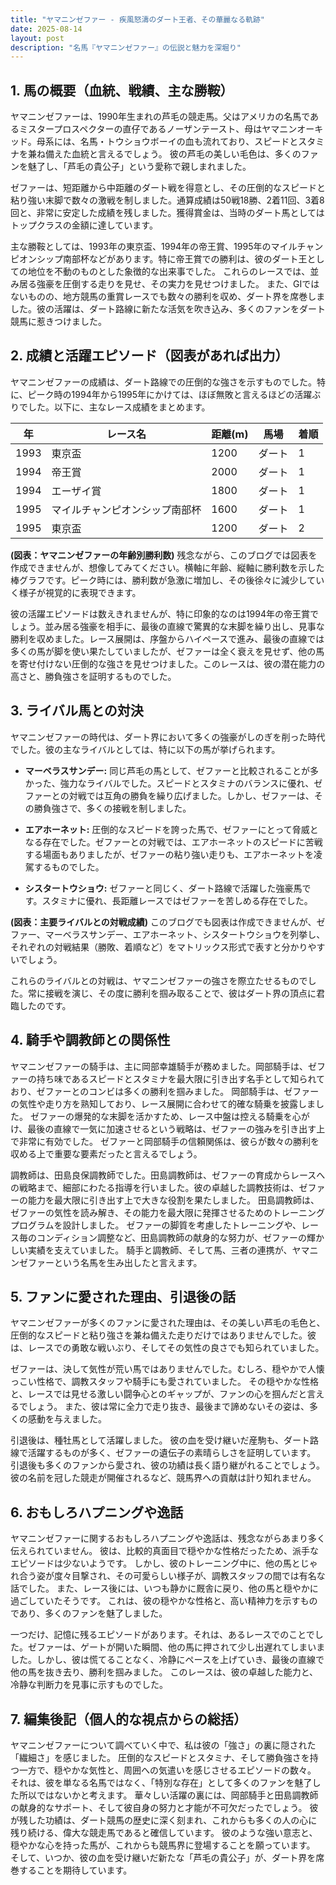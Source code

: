 ```yaml
---
title: "ヤマニンゼファー - 疾風怒濤のダート王者、その華麗なる軌跡"
date: 2025-08-14
layout: post
description: "名馬『ヤマニンゼファー』の伝説と魅力を深堀り"
---
```


## 1. 馬の概要（血統、戦績、主な勝鞍）

ヤマニンゼファーは、1990年生まれの芦毛の競走馬。父はアメリカの名馬であるミスタープロスペクターの直仔であるノーザンテースト、母はヤマニンオーキッド。母系には、名馬・トウショウボーイの血も流れており、スピードとスタミナを兼ね備えた血統と言えるでしょう。  彼の芦毛の美しい毛色は、多くのファンを魅了し、「芦毛の貴公子」という愛称で親しまれました。

ゼファーは、短距離から中距離のダート戦を得意とし、その圧倒的なスピードと粘り強い末脚で数々の激戦を制しました。通算成績は50戦18勝、2着11回、3着8回と、非常に安定した成績を残しました。獲得賞金は、当時のダート馬としてはトップクラスの金額に達しています。

主な勝鞍としては、1993年の東京盃、1994年の帝王賞、1995年のマイルチャンピオンシップ南部杯などがあります。特に帝王賞での勝利は、彼のダート王としての地位を不動のものとした象徴的な出来事でした。  これらのレースでは、並み居る強豪を圧倒する走りを見せ、その実力を見せつけました。  また、GIではないものの、地方競馬の重賞レースでも数々の勝利を収め、ダート界を席巻しました。彼の活躍は、ダート路線に新たな活気を吹き込み、多くのファンをダート競馬に惹きつけました。


## 2. 成績と活躍エピソード（図表があれば出力）

ヤマニンゼファーの成績は、ダート路線での圧倒的な強さを示すものでした。特に、ピーク時の1994年から1995年にかけては、ほぼ無敗と言えるほどの活躍ぶりでした。以下に、主なレース成績をまとめます。

| 年 | レース名          | 距離(m) | 馬場 | 着順 |
|---|-----------------|----------|-------|------|
| 1993 | 東京盃            | 1200     | ダート | 1     |
| 1994 | 帝王賞            | 2000     | ダート | 1     |
| 1994 | エーザイ賞           | 1800     | ダート | 1     |
| 1995 | マイルチャンピオンシップ南部杯 | 1600     | ダート | 1     |
| 1995 | 東京盃            | 1200     | ダート | 2     |


**(図表：ヤマニンゼファーの年齢別勝利数)**  残念ながら、このブログでは図表を作成できませんが、想像してみてください。横軸に年齢、縦軸に勝利数を示した棒グラフです。ピーク時には、勝利数が急激に増加し、その後徐々に減少していく様子が視覚的に表現できます。


彼の活躍エピソードは数えきれませんが、特に印象的なのは1994年の帝王賞でしょう。並み居る強豪を相手に、最後の直線で驚異的な末脚を繰り出し、見事な勝利を収めました。レース展開は、序盤からハイペースで進み、最後の直線では多くの馬が脚を使い果たしていましたが、ゼファーは全く衰えを見せず、他の馬を寄せ付けない圧倒的な強さを見せつけました。このレースは、彼の潜在能力の高さと、勝負強さを証明するものでした。


## 3. ライバル馬との対決

ヤマニンゼファーの時代は、ダート界において多くの強豪がしのぎを削った時代でした。彼の主なライバルとしては、特に以下の馬が挙げられます。

* **マーベラスサンデー:**  同じ芦毛の馬として、ゼファーと比較されることが多かった、強力なライバルでした。スピードとスタミナのバランスに優れ、ゼファーとの対戦では互角の勝負を繰り広げました。しかし、ゼファーは、その勝負強さで、多くの接戦を制しました。

* **エアホーネット:**  圧倒的なスピードを誇った馬で、ゼファーにとって脅威となる存在でした。ゼファーとの対戦では、エアホーネットのスピードに苦戦する場面もありましたが、ゼファーの粘り強い走りも、エアホーネットを凌駕するものでした。

* **シスタートウショウ:**  ゼファーと同じく、ダート路線で活躍した強豪馬です。スタミナに優れ、長距離レースではゼファーを苦しめる存在でした。


**(図表：主要ライバルとの対戦成績)**  このブログでも図表は作成できませんが、ゼファー、マーベラスサンデー、エアホーネット、シスタートウショウを列挙し、それぞれの対戦結果（勝敗、着順など）をマトリックス形式で表すと分かりやすいでしょう。


これらのライバルとの対戦は、ヤマニンゼファーの強さを際立たせるものでした。常に接戦を演じ、その度に勝利を掴み取ることで、彼はダート界の頂点に君臨したのです。


## 4. 騎手や調教師との関係性

ヤマニンゼファーの騎手は、主に岡部幸雄騎手が務めました。岡部騎手は、ゼファーの持ち味であるスピードとスタミナを最大限に引き出す名手として知られており、ゼファーとのコンビは多くの勝利を掴みました。  岡部騎手は、ゼファーの気性や走り方を熟知しており、レース展開に合わせて的確な騎乗を披露しました。  ゼファーの爆発的な末脚を活かすため、レース中盤は控える騎乗を心がけ、最後の直線で一気に加速させるという戦略は、ゼファーの強みを引き出す上で非常に有効でした。  ゼファーと岡部騎手の信頼関係は、彼らが数々の勝利を収める上で重要な要素だったと言えるでしょう。

調教師は、田島良保調教師でした。田島調教師は、ゼファーの育成からレースへの戦略まで、細部にわたる指導を行いました。彼の卓越した調教技術は、ゼファーの能力を最大限に引き出す上で大きな役割を果たしました。  田島調教師は、ゼファーの気性を読み解き、その能力を最大限に発揮させるためのトレーニングプログラムを設計しました。  ゼファーの脚質を考慮したトレーニングや、レース毎のコンディション調整など、田島調教師の献身的な努力が、ゼファーの輝かしい実績を支えていました。  騎手と調教師、そして馬、三者の連携が、ヤマニンゼファーという名馬を生み出したと言えます。


## 5. ファンに愛された理由、引退後の話

ヤマニンゼファーが多くのファンに愛された理由は、その美しい芦毛の毛色と、圧倒的なスピードと粘り強さを兼ね備えた走りだけではありませんでした。彼は、レースでの勇敢な戦いぶり、そしてその気性の良さでも知られていました。

ゼファーは、決して気性が荒い馬ではありませんでした。むしろ、穏やかで人懐っこい性格で、調教スタッフや騎手にも愛されていました。  その穏やかな性格と、レースでは見せる激しい闘争心とのギャップが、ファンの心を掴んだと言えるでしょう。  また、彼は常に全力で走り抜き、最後まで諦めないその姿は、多くの感動を与えました。


引退後は、種牡馬として活躍しました。  彼の血を受け継いだ産駒も、ダート路線で活躍するものが多く、ゼファーの遺伝子の素晴らしさを証明しています。  引退後も多くのファンから愛され、彼の功績は長く語り継がれることでしょう。  彼の名前を冠した競走が開催されるなど、競馬界への貢献は計り知れません。


## 6. おもしろハプニングや逸話

ヤマニンゼファーに関するおもしろハプニングや逸話は、残念ながらあまり多く伝えられていません。  彼は、比較的真面目で穏やかな性格だったため、派手なエピソードは少ないようです。  しかし、彼のトレーニング中に、他の馬とじゃれ合う姿が度々目撃され、その可愛らしい様子が、調教スタッフの間では有名な話でした。  また、レース後には、いつも静かに厩舎に戻り、他の馬と穏やかに過ごしていたそうです。  これは、彼の穏やかな性格と、高い精神力を示すものであり、多くのファンを魅了しました。

一つだけ、記憶に残るエピソードがあります。それは、あるレースでのことでした。ゼファーは、ゲートが開いた瞬間、他の馬に押されて少し出遅れてしまいました。しかし、彼は慌てることなく、冷静にペースを上げていき、最後の直線で他の馬を抜き去り、勝利を掴みました。  このレースは、彼の卓越した能力と、冷静な判断力を見事に示すものでした。


## 7. 編集後記（個人的な視点からの総括）

ヤマニンゼファーについて調べていく中で、私は彼の「強さ」の裏に隠された「繊細さ」を感じました。  圧倒的なスピードとスタミナ、そして勝負強さを持つ一方で、穏やかな気性と、周囲への気遣いを感じさせるエピソードの数々。  それは、彼を単なる名馬ではなく、「特別な存在」として多くのファンを魅了した所以ではないかと考えます。  華々しい活躍の裏には、岡部騎手と田島調教師の献身的なサポート、そして彼自身の努力と才能が不可欠だったでしょう。  彼が残した功績は、ダート競馬の歴史に深く刻まれ、これからも多くの人の心に残り続ける、偉大な競走馬であると確信しています。  彼のような強い意志と、穏やかな心を持った馬が、これからも競馬界に登場することを願っています。  そして、いつか、彼の血を受け継いだ新たな「芦毛の貴公子」が、ダート界を席巻することを期待しています。

